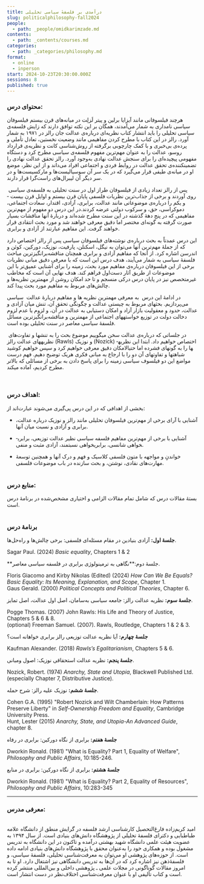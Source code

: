 ```yaml
---
title: درآمدی بر فلسفهٔ سیاسی تحلیلی
slug: politicalphilosophy-fall2024
people:
  - path: _people/omidkarimzade.md
contents:
  - path: _contents/courses.md
categories:
  - path: _categories/philosophy.md
format:
  - online
  - inperson
start: 2024-10-23T20:30:00.000Z
sessions: 8
published: true
---
```



### محتوای درس:

هرچند فیلسوفانی مانند آیزایا برلین و پیتر لَزلِت در میانه­‌های قرن بیستم فیلسوفان سیاسی نامداری به شمار می­‌آمدند، همگان بر این نکته توافق دارند که زایش فلسفه‌‌ی سیاسی تحلیلی را باید انتشار کتاب نظریه­‌ای درباره‌‌ی عدالت جان رالز در ۱۹۷۱ به شمار آورد. رالز در اين کتاب با مطرح کردن مفاهيمی مانند وضعيت نخستين، تعادل تأملی و پرده‌‌ی بی­‌خبری و با کمک چارچوبی برگرفته از روش­‌شناسی کانت و نظريه‌‌ی قرارداد روسو، عدالت را به عنوان مهم­‌ترين مفهوم فلسفه‌‌ی سياسی مطرح کرد و دستگاه مفهومی پيچيده­‌ای را برای سنجش عدالت نهادی به­‌وجود آورد. رالز تحقق عدالت نهادی را تضمين­کننده‌‌ی تحقق عدالت در روابط فردی و اجتماعی افراد می­‌داند و از اين نظر، موضع او در ميانه‌‌ی طيفی قرار می­‌گيرد که در يک سر آن سوسياليست­‌ها و مارکسیست­‌ها و در سر ديگر آن ليبرال‌های راست‌‌گرا قرار دارند.

 پس از رالز تعداد زیادی از فیلسوفان طراز اول در سنت تحلیلی به فلسفه‌ی سیاسی روی آوردند و برخی از جذاب‌ترین نظریات فلسفی پایان قرن بیستم و اوایل قرن بیست ­و­ یکم را درباره‌ی موضوعاتی مانند عدالت، برابری، آزادی، اقتدار، سعادت اجتماعی، دموکراسی، حق، و سرکوب دولتی عرضه کردند.در این درس دو مفهوم از مهم­‌ترین مفاهیمی که در پنج دههٔ گذشته در این سنت مطرح شده‌­اند و دربارهٔ آنها مناقشات بسیار صورت گرفته به گونه‌‌ای مختصر اما دقیق معرفی خواهند شد و مورد بحث انتقادی قرار خواهند گرفت. این مفاهیم عبارتند از آزادی و برابری.
 
این درس­ عمدتاً به بحث درباره‌ی نوشته­‌های فیلسوفان سیاسی پس از رالز اختصاص دارد که از جملهٔ مهم­‌ترین آنها می­‌توان به نیگل، اسکنلن، پارفیت، نوزیک، دورکین، کوئن و اندرسن اشاره کرد. از آنجا که مفاهیم آزادی و برابری همچنان مناقشه‌­برانگیزترین مباحث فلسفهٔ سیاسی به شمار می­‌آیند، هدف‌‌ درس این است که با معرفی دقیق مبانی نظریات برخی از این فیلسوفان درباره‌ی مفاهیم مورد بحث، زمینه را برای آشنایی عمیق­‌تر با این موضوعات از طریق آثار دست­‌اول فراهم کند. هدف نهایی آن است که مخاطب غیرمتخصص نیز در پایان درس­ درکی منسجم و تا حد امکان روشن از مهم­ترین نظریه­‌ها و چالش­‌های مربوط به مفاهیم مورد بحث پیدا کند.

در ادامهٔ این درس  به معرفی مهم­ترین نظریه­ ها و مفاهیم دربارهٔ عدالت  سیاسی می‌پردازیم. بحث­های مربوط به چیستی عدالت و چگونگی تحقق آن، تنش میان آزادی و عدالت، حدود و معقولیت بازار آزاد و امکان دستیابی به عدالت در آن، و لزوم یا عدم لزوم دخالت دولت در توزیع خواسته­های اجتماعی از مهم­ترین و مناقشه‌برانگیزترین مسائل فلسفهٔ سیاسی معاصر در سنت تحلیلی بوده است.

 در جلساتی که درباره‌ی عدالت سخن می­گوییم موضوع بحث را به تنش­ها و تفاوت‌های نظریه­های عدالت رالز (Rawls) و نوزیک (Nozick) اختصاص خواهیم داد. ابتدا این نظریه­ها را به گونه­ای فشرده اما حتی­الامکان دقیق معرفی خواهیم کرد و سپس خواهیم کوشید شباهت­ها و تفاوت­های آن دو را با ارجاع به مبانی فکری هریک توضیح دهیم. فهم درست مواضع این دو فیلسوف سیاسی زمینه را برای پاسخ دادن به برخی از مسائلی که بالاتر مطرح کردیم، آماده می­کند.

<br>

### اهداف درس:

 بخشی از اهدافی که در این درس پی‌گیری می‌شوند عبارت‌اند از:

 - آشنایی با آرای برخی از مهم‌ترین فیلسوفان تحلیلی مانند رالز و نوزیک درباره عدالت، برابری و آزادی و نسبت میان آنها.

 - آشنایی با برخی از مهم‌ترین مفاهیم فلسفه سیاسی نظیر عدالت توزیعی، برابری­خواهی شانسی، برابری­خواهی نسبت­مند، آزادی مثبت و منفی.

 - خواندنِ و مواجهه با متون فلسفی کلاسیک و فهم و درک آنها و همچنین توسعهٔ مهارت‌های نقادی، نوشتن، و بحث سازنده در باب موضوعات فلسفی.
<br><br>

### منابع درس:

بستهٔ مقالات درس که شامل تمام مقالات الزامی و اختیاری مشخص‌شده در برنامهٔ درس است.
<br><br>


### برنامهٔ درس

**جلسهٔ اول:** آزادی بنیادین در مقام مسئله‌ای فلسفی: برخی چالش‌ها و راه‌حل‌ها.

<p dir="ltr">
Sagar Paul. (2024) <i>Basic equality</i>, Chapters 1 & 2  <br>
</p>

**جلسهٔ دوم:**نگاهی به ترمینولوژی برابری در فلسفه سیاسی معاصر.

<p dir="ltr">
Floris Giacomo and Kirby Nikolas (Edited) (2024) <i>How Can We Be Equals? Basic Equality: Its Meaning, Explanation, and Scope</i>, Chapter 1.<br>
Gaus Gerald. (2000) <i>Political Concepts and Political Theories</i>, Chapter 6.
</p>

**جلسهٔ سوم:** نظریه عدالت رالز: جامعه سیاسی به‌سامان، اصل اول عدالت، اصل تمایز.

<p dir="ltr">
Pogge Thomas. (2007) John Rawls: His Life and Theory of Justice, Chapters 5 & 6 & 8. <br>
(optional) Freeman Samuel. (2007). Rawls, Routledge, Chapters 1 & 2 & 3. 
</p>

**جلسهٔ چهارم:** آیا نظریه عدالت توزیعی رالز برابری خواهانه است؟

<p dir="ltr">
Kaufman Alexander. (2018) <i>Rawls’s Egalitarianism</i>, Chapters 5 &  6.
</p>

**جلسهٔ پنجم:** نظریه عدالت استحقاقی نوزیک: اصول ومبانی.

<p dir="ltr">
Nozick, Robert. (1974) <i>Anarchy, State and Utopia</i>, Blackwell Published Ltd. (especially Chapter 7, Distributive Justice).
</p>

**جلسهٔ ششم:** نوزیک علیه رالز: شرح حمله.

<p dir="ltr">
Cohen G.A. (1995) "Robert Nozick and Wilt Chamberlain: How Patterns Preserve Liberty" in <i>Self-Ownership Freedom and Equality</i>, Cambridge University Press.<br>
Hunt, Lester (2015) <i>Anarchy, State, and Utopia-An Advanced Guide</i>, chapter 8.
</p>

**جلسهٔ هفتم:** برابری از نگاه دورکین: برابری در رفاه

<p dir="ltr">
Dworkin Ronald. (1981) "What is Equality? Part 1, Equality of Welfare", <i>Philosophy and Public Affairs</i>, 10:185-246.
</p>

**جلسهٔ هشتم:** برابری از نگاه دورکین: برابری در منابع

<p dir="ltr">
Dworkin Ronald. (1981) "What is Equality? Part 2, Equality of Resources", <i>Philosophy and Public Affairs</i>, 10:283-345</p>

----------

### معرفی مدرس:
<br>
امید کریم‌زاده فارغ‌التحصیل کارشناسی ارشد فلسفه در گرایش منطق از دانشگاه علامه طباطبایی و دکترای فلسفۀ تحلیلی از پژوهشگاه دانش‌های بنیادی است. از سال ۱۳۹۴ به عضویت هیئت علمی دانشگاه شهید بهشتی درآمده و تاکنون در این دانشگاه به تدریس مشغول بوده و همکاری خود را به‌عنوان محقق با پژوهشگاه دانش‌های بنیادی ادامه داده است. از حوزه‌های پژوهشی او می‌توان به معرفت‌شناسی تحلیلی، فلسفۀ سیاسی، و فلسفۀذهن نیز اشاره کرد که در آن‌ها به تدریس دانشگاهی نیز اشتغال دارد. او تا به امروز مقالات گوناگونی در مجلات علمی ـ پژوهشی داخلی و بین‌المللی منتشر کرده است و کتاب تألیفی او با عنوان معرفت‌شناسی اختلاف‌نظر در دست انتشار است.
